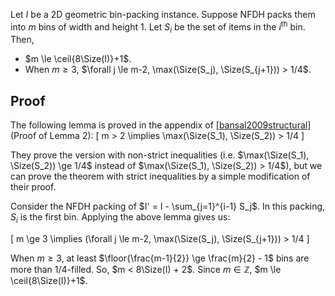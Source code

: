 Let $I$ be a 2D geometric bin-packing instance.
Suppose NFDH packs them into $m$ bins of width and height 1.
Let $S_i$ be the set of items in the $i^{\textrm{th}}$ bin.
Then,
$\newcommand{\Size}{\operatorname{size}}$
$\newcommand{\floor}[1]{\left\lfloor #1 \right\rfloor}$
$\newcommand{\ceil}[1]{\left\lceil #1 \right\rceil}$

* $m \le \ceil{8\Size(I)}+1$.
* When $m \ge 3$,
$\forall j \le m-2, \max(\Size(S_j), \Size(S_{j+1})) > 1/4$.

## Proof

The following lemma is proved in the appendix of
<a href="#cite-bansal2009structural" class="cite-ref">[bansal2009structural]</a> (Proof of Lemma 2):
\[ m > 2 \implies \max(\Size(S_1), \Size(S_2)) > 1/4 \]

They prove the version with non-strict inequalities
(i.e. $\max(\Size(S_1), \Size(S_2)) \ge 1/4$ instead of $\max(\Size(S_1), \Size(S_2)) > 1/4$),
but we can prove the theorem with strict inequalities by a simple modification of their proof.

Consider the NFDH packing of $I' = I - \sum_{j=1}^{i-1} S_j$.
In this packing, $S_i$ is the first bin.
Applying the above lemma gives us:

\[ m \ge 3 \implies (\forall j \le m-2, \max(\Size(S_j), \Size(S_{j+1})) > 1/4 \]

When $m \ge 3$, at least $\floor{\frac{m-1}{2}} \ge \frac{m}{2} - 1$ bins are more than $1/4$-filled.
So, $m < 8\Size(I) + 2$. Since $m \in \mathbb{Z}$, $m \le \ceil{8\Size(I)}+1$.
